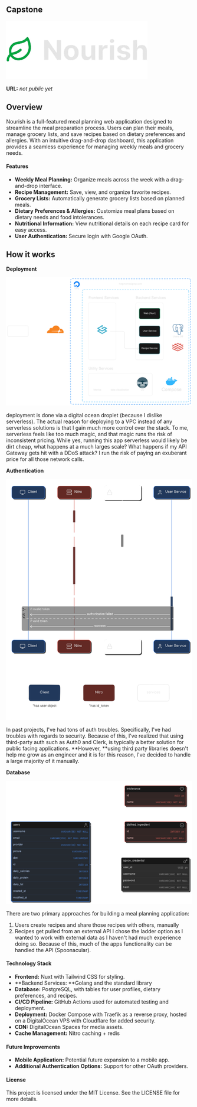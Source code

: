 ## Capstone

![logo](/images/logo.png)

**URL:** _not public yet_

## Overview

Nourish is a full-featured meal planning web application designed to streamline the meal preparation process. Users can plan their meals, manage grocery lists, and save recipes based on dietary preferences and allergies. With an intuitive drag-and-drop dashboard, this application provides a seamless experience for managing weekly meals and grocery needs.

#### Features

- **Weekly Meal Planning:** Organize meals across the week with a drag-and-drop interface.
- **Recipe Management:** Save, view, and organize favorite recipes.
- **Grocery Lists:** Automatically generate grocery lists based on planned meals.
- **Dietary Preferences & Allergies:** Customize meal plans based on dietary needs and food intolerances.
- **Nutritional Information:** View nutritional details on each recipe card for easy access.
- **User Authentication:** Secure login with Google OAuth.

## How it works

**Deployment**

![image.png](/images/infra.png)

deployment is done via a digital ocean droplet (because I dislike serverless). The actual reason for deploying to a VPC instead of any serverless solutions is that I gain much more control over the stack. To me, serverless feels like too much magic, and that magic runs the risk of inconsistent pricing. While yes, running this app serverless would likely be dirt cheap, what happens at a much larges scale? What happens if my API Gateway gets hit with a DDoS attack? I run the risk of paying an exuberant price for all those network calls.

**Authentication**

![image.png](/images/auth.png)

In past projects, I've had tons of auth troubles. Specifically, I've had troubles with regards to security. Because of this, I've realized that using third-party auth such as Auth0 and Clerk, is typically a better solution for public facing applications. **However, **using third party libraries doesn't help me grow as an engineer and it is for this reason, I've decided to handle a large majority of it manually.

**Database**

![image.png](/images/schema.png)

There are two primary approaches for building a meal planning application:

1. Users create recipes and share those recipes with others, manually
2. Recipes get pulled from an external API
   I chose the ladder option as I wanted to work with external data as I haven't had much experience doing so. Because of this, much of the apps functionality can be handled the API (Spoonacular).

#### Technology Stack

- **Frontend:** Nuxt with Tailwind CSS for styling.
- **Backend Services: **Golang and the standard library
- **Database:** PostgreSQL, with tables for user profiles, dietary preferences, and recipes.
- **CI/CD Pipeline:** GitHub Actions used for automated testing and deployment.
- **Deployment:** Docker Compose with Traefik as a reverse proxy, hosted on a DigitalOcean VPS with Cloudflare for added security.
- **CDN:** DigitalOcean Spaces for media assets.
- **Cache Management:** Nitro caching + redis

#### Future Improvements

- **Mobile Application:** Potential future expansion to a mobile app.
- **Additional Authentication Options:** Support for other OAuth providers.

#### License

This project is licensed under the MIT License. See the LICENSE file for more details.
